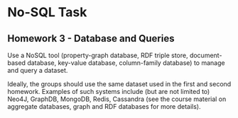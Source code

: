 # No-SQL Task

## Homework 3 - Database and Queries

Use a NoSQL tool (property-graph database, RDF triple store, document-based database, key-value database, column-family database) to manage and query a dataset. 
 
Ideally, the groups should use the same dataset used in the first and second homework. Examples of such systems include (but are not limited to) Neo4J, GraphDB, MongoDB, Redis, Cassandra (see the course material on aggregate databases, graph and RDF databases for more details).
